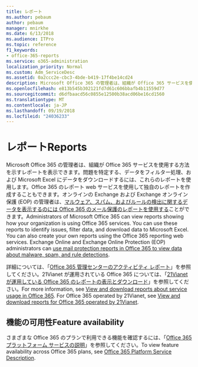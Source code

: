 ```yaml
---
title: レポート
ms.author: pebaum
author: pebaum
manager: mnirkhe
ms.date: 6/13/2018
ms.audience: ITPro
ms.topic: reference
f1_keywords:
- office-365-reports
ms.service: o365-administration
localization_priority: Normal
ms.custom: Adm_ServiceDesc
ms.assetid: 0a2ccc2e-cbc3-4bde-b419-17f4be14cd24
description: Microsoft Office 365 の管理者は、組織が Office 365 サービスを使用する方法を示すレポートを表示できます。問題を特定する、データをフィルター処理、および Microsoft Excel にデータをダウンロードするには、これらのレポートを使用します。Office 365 のレポート web サービスを使用して独自のレポートを作成することもできます。オンラインの Exchange および Exchange オンライン保護 (EOP) の管理者は、マルウェア、スパム、およびルールの検出に関するデータを表示するのには、Office 365 のメール保護のレポートを使用できます。
ms.openlocfilehash: e813b545b302121fd7d61c606bbafb4b11559d77
ms.sourcegitcommit: d6dfbaacd56c0855e12500b38acd06be16cd1560
ms.translationtype: MT
ms.contentlocale: ja-JP
ms.lasthandoff: 09/19/2018
ms.locfileid: "24036233"
---
```

# <a name="reports"></a><span data-ttu-id="f91a6-106">レポート</span><span class="sxs-lookup"><span data-stu-id="f91a6-106">Reports</span></span>

<span data-ttu-id="f91a6-p102">Microsoft Office 365 の管理者は、組織が Office 365 サービスを使用する方法を示すレポートを表示できます。問題を特定する、データをフィルター処理、および Microsoft Excel にデータをダウンロードするには、これらのレポートを使用します。Office 365 のレポート web サービスを使用して独自のレポートを作成することもできます。オンラインの Exchange および Exchange オンライン保護 (EOP) の管理者は、[マルウェア、スパム、およびルールの検出に関するデータを表示するのには Office 365 のメール保護のレポートを使用する](https://go.microsoft.com/fwlink/p/?LinkId=401102)ことができます。</span><span class="sxs-lookup"><span data-stu-id="f91a6-p102">Administrators of Microsoft Office 365 can view reports showing how your organization is using Office 365 services. You can use these reports to identify issues, filter data, and download data to Microsoft Excel. You can also create your own reports using the Office 365 reporting web services. Exchange Online and Exchange Online Protection (EOP) administrators can [use mail protection reports in Office 365 to view data about malware, spam, and rule detections](https://go.microsoft.com/fwlink/p/?LinkId=401102).</span></span>
  
<span data-ttu-id="f91a6-p103">詳細については、「[Office 365 管理センターのアクティビティ レポート](https://go.microsoft.com/fwlink/p/?LinkID=270182)」を参照してください。21Vianet が運用されている Office 365 については、「[21Vianet が運用している Office 365 のレポートの表示とダウンロード](http://go.microsoft.com/fwlink/?LinkID=733348&amp;clcid=0x409)」を参照してください。</span><span class="sxs-lookup"><span data-stu-id="f91a6-p103">For more information, see [View and download reports about service usage in Office 365](https://go.microsoft.com/fwlink/p/?LinkID=270182). For Office 365 operated by 21Vianet, see [View and download reports for Office 365 operated by 21Vianet](http://go.microsoft.com/fwlink/?LinkID=733348&amp;clcid=0x409).</span></span>
  
## <a name="feature-availability"></a><span data-ttu-id="f91a6-113">機能の可用性</span><span class="sxs-lookup"><span data-stu-id="f91a6-113">Feature availability</span></span>

<span data-ttu-id="f91a6-114">さまざまな Office 365 のプランで利用できる機能を確認するには、「[Office 365 プラットフォーム サービスの説明](https://technet.microsoft.com/en-us/library/office-365-platform-service-description.aspx)」を参照してください。</span><span class="sxs-lookup"><span data-stu-id="f91a6-114">To view feature availability across Office 365 plans, see [Office 365 Platform Service Description](https://technet.microsoft.com/en-us/library/office-365-platform-service-description.aspx).</span></span>
  

